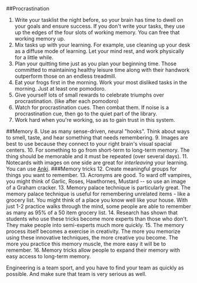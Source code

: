 ##Procrastination 

1. Write your tasklist the night before, so your brain has time to dwell on your goals and ensure success. If you don't write your tasks, they use up the edges of the four slots of working memory. You can free that working memory up.
2. Mix tasks up with your learning. For example, use cleaning up your desk as a diffuse mode of learning. Let your mind rest, and work physically for a little while.
3. Plan your quitting time just as you plan your beginning time.  Those committed to maintaining healthy leisure time along with their handwork outperform those on an endless treadmill. 
4. Eat your frogs first in the morning. Work your most disliked tasks in the morning. Just at least one pomodoro.
5. Give yourself lots of small rewards to celebrate triumphs over procrastination. (like after each pomodoro)
6. Watch for procrastination cues. Then combat them. If noise is a procrastination cue, then go to the quiet part of the library.
7. Work hard when you're working, so as to gain trust in this system.

##Memory
8. Use as many sense-driven, neural "hooks". Think about ways to smell, taste, and hear something that needs remembering.
9. Images are best to use because they connect to your right brain's visual spacial centers. 
10. For something to go from short-term to long-term memory. The thing should be memorable and it must be repeated (over several days).
11. Notecards with images on one side are great for *interleaving* your learning. You can use [Anki](http://ankisrs.net/).
###Memory tricks
12. Create meaningful groups for things you want to remember. 
13. Acronyms are good. To ward off vampires, you might think of Garlic, Roses, Hawthornes, Mustard -- so use an image of a Graham cracker.
13. Memory palace technique is particularly great. The memory palace technique is useful for remembering unrelated items - like a grocery list. You might think of a place you know well like your house. With just 1-2 practice walks through the mind, some people are able to remember as many as 95% of a 50 item grocery list. 
14. Research has shown that students who use these tricks become more experts than those who don't. They make people into semi-experts much more quickly. 
15. The memory process itself becomes a exercise in creativity. The more you memorize using these innovative techniques, the more creative you become. The more you practice this memory muscle, the more easy it will be to remember. 
16. Memory tricks allow people to expand their memory with easy access to long-term memory.

Engineering is a team sport, and you have to find your team as quickly as possible. And make sure that team is very serious as well. 